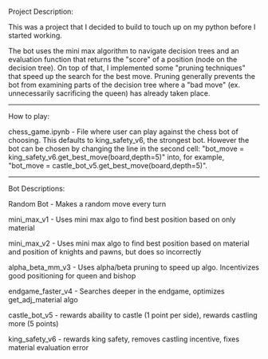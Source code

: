 Project Description:

This was a project that I decided to build to touch up on my python before I started working. 

The bot uses the mini max algorithm to navigate decision trees and an evaluation function that returns the "score" of a position (node on the decision tree).
On top of that, I implemented some "pruning techniques" that speed up the search for the best move. 
Pruning generally prevents the bot from examining parts of the decision tree where a "bad move" (ex. unnecessarily sacrificing the queen) has already taken place.

------------
How to play:

chess_game.ipynb - 
  File where user can play against the chess bot of choosing. This defaults to king_safety_v6, the strongest bot.
  However the bot can be chosen by changing the line in the second cell: "bot_move = king_safety_v6.get_best_move(board,depth=5)" into, for example,
  "bot_move = castle_bot_v5.get_best_move(board,depth=5)".
  
-----------------
Bot Descriptions:

Random Bot - Makes a random move every turn

mini_max_v1 - Uses mini max algo to find best position based on only material

mini_max_v2 - Uses mini max algo to find best position based on material and position of knights and pawns, but does so incorrectly

alpha_beta_mm_v3 - Uses alpha/beta pruning to speed up algo. Incentivizes good positioning for queen and bishop

endgame_faster_v4 - Searches deeper in the endgame, optimizes get_adj_material algo

castle_bot_v5 - rewards abaility to castle (1 point per side), rewards castling more (5 points)

king_safety_v6 - rewards king safety, removes castling incentive, fixes material evaluation error
